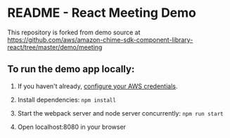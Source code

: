# README - React Meeting Demo

This repository is forked from demo source at https://github.com/aws/amazon-chime-sdk-component-library-react/tree/master/demo/meeting 

## To run the demo app locally:

1. If you haven't already, [configure your AWS credentials](https://docs.aws.amazon.com/cli/latest/userguide/cli-configure-quickstart.html).

4. Install dependencies: `npm install`

5. Start the webpack server and node server concurrently: `npm run start`

6. Open localhost:8080 in your browser
